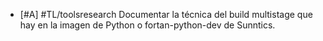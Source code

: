 - [#A] #TL/toolsresearch Documentar la técnica del build multistage que hay en la imagen de Python o fortan-python-dev de Sunntics.